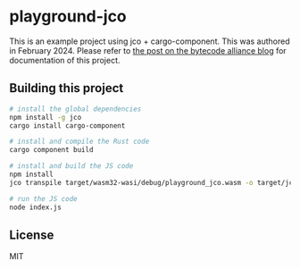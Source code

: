 # playground-jco

This is an example project using jco + cargo-component. This was authored in
February 2024. Please refer to [the post on the bytecode alliance
blog](bytecodealliance.org/articles/jco-1.0) for documentation of this project.

## Building this project

```bash
# install the global dependencies
npm install -g jco
cargo install cargo-component

# install and compile the Rust code
cargo component build

# install and build the JS code
npm install
jco transpile target/wasm32-wasi/debug/playground_jco.wasm -o target/jco

# run the JS code
node index.js
```

## License

MIT
